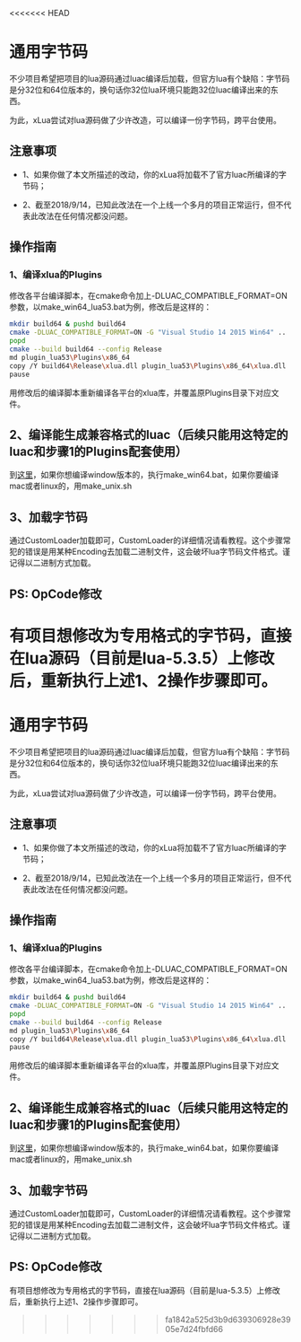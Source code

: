 <<<<<<< HEAD
# 通用字节码

不少项目希望把项目的lua源码通过luac编译后加载，但官方lua有个缺陷：字节码是分32位和64位版本的，换句话你32位lua环境只能跑32位luac编译出来的东西。

为此，xLua尝试对lua源码做了少许改造，可以编译一份字节码，跨平台使用。

## 注意事项

* 1、如果你做了本文所描述的改动，你的xLua将加载不了官方luac所编译的字节码；

* 2、截至2018/9/14，已知此改法在一个上线一个多月的项目正常运行，但不代表此改法在任何情况都没问题。

## 操作指南

### 1、编译xlua的Plugins

修改各平台编译脚本，在cmake命令加上-DLUAC_COMPATIBLE_FORMAT=ON参数，以make_win64_lua53.bat为例，修改后是这样的：

~~~bash
mkdir build64 & pushd build64
cmake -DLUAC_COMPATIBLE_FORMAT=ON -G "Visual Studio 14 2015 Win64" ..
popd
cmake --build build64 --config Release
md plugin_lua53\Plugins\x86_64
copy /Y build64\Release\xlua.dll plugin_lua53\Plugins\x86_64\xlua.dll
pause
~~~

用修改后的编译脚本重新编译各平台的xlua库，并覆盖原Plugins目录下对应文件。

## 2、编译能生成兼容格式的luac（后续只能用这特定的luac和步骤1的Plugins配套使用）

到[这里](../../../build/luac/)，如果你想编译window版本的，执行make_win64.bat，如果你要编译mac或者linux的，用make_unix.sh

## 3、加载字节码

通过CustomLoader加载即可，CustomLoader的详细情况请看教程。这个步骤常犯的错误是用某种Encoding去加载二进制文件，这会破坏lua字节码文件格式。谨记得以二进制方式加载。

## PS: OpCode修改

有项目想修改为专用格式的字节码，直接在lua源码（目前是lua-5.3.5）上修改后，重新执行上述1、2操作步骤即可。
=======
# 通用字节码

不少项目希望把项目的lua源码通过luac编译后加载，但官方lua有个缺陷：字节码是分32位和64位版本的，换句话你32位lua环境只能跑32位luac编译出来的东西。

为此，xLua尝试对lua源码做了少许改造，可以编译一份字节码，跨平台使用。

## 注意事项

* 1、如果你做了本文所描述的改动，你的xLua将加载不了官方luac所编译的字节码；

* 2、截至2018/9/14，已知此改法在一个上线一个多月的项目正常运行，但不代表此改法在任何情况都没问题。

## 操作指南

### 1、编译xlua的Plugins

修改各平台编译脚本，在cmake命令加上-DLUAC_COMPATIBLE_FORMAT=ON参数，以make_win64_lua53.bat为例，修改后是这样的：

~~~bash
mkdir build64 & pushd build64
cmake -DLUAC_COMPATIBLE_FORMAT=ON -G "Visual Studio 14 2015 Win64" ..
popd
cmake --build build64 --config Release
md plugin_lua53\Plugins\x86_64
copy /Y build64\Release\xlua.dll plugin_lua53\Plugins\x86_64\xlua.dll
pause
~~~

用修改后的编译脚本重新编译各平台的xlua库，并覆盖原Plugins目录下对应文件。

## 2、编译能生成兼容格式的luac（后续只能用这特定的luac和步骤1的Plugins配套使用）

到[这里](../../../build/luac/)，如果你想编译window版本的，执行make_win64.bat，如果你要编译mac或者linux的，用make_unix.sh

## 3、加载字节码

通过CustomLoader加载即可，CustomLoader的详细情况请看教程。这个步骤常犯的错误是用某种Encoding去加载二进制文件，这会破坏lua字节码文件格式。谨记得以二进制方式加载。

## PS: OpCode修改

有项目想修改为专用格式的字节码，直接在lua源码（目前是lua-5.3.5）上修改后，重新执行上述1、2操作步骤即可。
>>>>>>> fa1842a525d3b9d639306928e3905e7d24fbfd66
